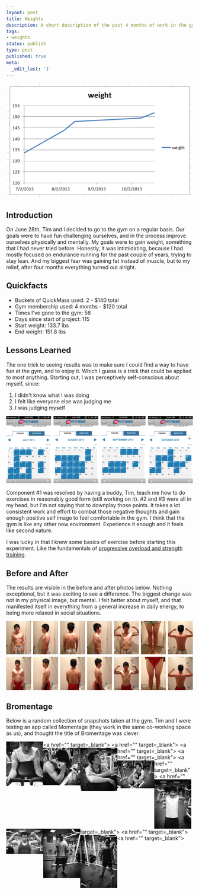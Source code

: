 ```yaml
---
layout: post
title: Weights
description: A short description of the past 4 months of work in the gym.s
tags:
- weights
status: publish
type: post
published: true
meta:
  _edit_last: '1'
---
```


![Graph of Weight](/images/2013-10-24/graph.PNG)

## Introduction
On June 28th, Tim and I decided to go to the gym on a regular basis. Our goals were to have fun challenging ourselves, and in the process improve ourselves physically and mentally. My goals were to gain weight, something that I had never tried before. Honestly, it was intimidating, because I had mostly focused on endurance running for the past couple of years, trying to stay lean. And my biggest fear was gaining fat instead of muscle, but to my relief, after four months everything turned out alright.

## Quickfacts
* Buckets of QuickMass used: 2 - $140 total
* Gym membership used: 4 months - $120 total
* Times I've gone to the gym: 58
* Days since start of project: 115
* Start weight: 133.7 lbs
* End weight: 151.8 lbs

## Lessons Learned
The one trick to seeing results was to make sure I could find a way to have fun at the gym, and to enjoy it. Which I guess is a trick that could be applied to most anything. Starting out, I was perceptively self-conscious about myself, since: 

1. I didn't know what I was doing
2. I felt like everyone else was judging me
3. I was judging myself

![Image of 24 hour fitness app screenshots](/images/2013-10-24/24hr.png)

Component #1 was resolved by having a buddy, Tim, teach me how to do exercises in reasonably good form (still working on it). #2 and #3 were all in my head, but I'm not saying that to downplay those points. It takes a lot consistent work and effort to combat those negative thoughts and gain enough positive self image to feel comfortable in the gym. I think that the gym is like any other new environment. Experience it enough and it feels like second nature.

I was lucky in that I knew some basics of exercise before starting this experiment. Like the fundamentals of [progressive overload and strength training](http://en.wikipedia.org/wiki/Strength_training#Progressive_overload).

## Before and After
The results are visible in the before and after photos below. Nothing exceptional, but it was exciting to see a difference. The biggest change was not in my  physical image, but mental. I felt better about myself, and that manifested itself in everything from a general increase in daily energy, to being more relaxed in social situations.

<a href="/images/2013-10-24/beforeandafter.jpg" target="_blank"><img alt="Image of chest before and after" src="/images/2013-10-24/beforeandafter.jpg" /></a>

## Bromentage
Below is a random collection of snapshots taken at the gym. Tim and I were testing an app called Momentage (they work in the same co-working space as us), and thought the title of Bromentage was clever.

<a href="" target=_blank"><img class="_2013_10_24" src="/images/2013-10-24/bro (1).JPG" style="width:100px; float:left;" /></a>
<a href="" target=_blank"><img class="_2013_10_24" src="/images/2013-10-24/bro (2).JPG" style="width:100px; float:left;" /></a>
<a href="" target=_blank"><img class="_2013_10_24" src="/images/2013-10-24/bro (3).JPG" style="width:100px; float:left;" /></a>
<a href="" target=_blank"><img class="_2013_10_24" src="/images/2013-10-24/bro (4).JPG" style="width:100px; float:left;" /></a>
<a href="" target=_blank"><img class="_2013_10_24" src="/images/2013-10-24/bro (5).JPG" style="width:100px; float:left;" /></a>
<a href="" target=_blank"><img class="_2013_10_24" src="/images/2013-10-24/bro (6).JPG" style="width:100px; float:left;" /></a>
<a href="" target=_blank"><img class="_2013_10_24" src="/images/2013-10-24/bro (7).JPG" style="width:100px; float:left;" /></a>
<a href="" target=_blank"><img class="_2013_10_24" src="/images/2013-10-24/bro (8).JPG" style="width:100px; float:left;" /></a>
